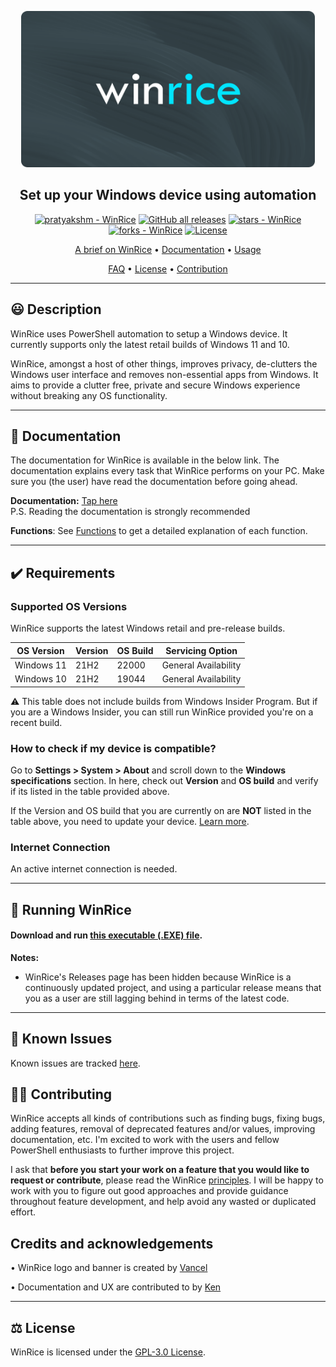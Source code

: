 <p align="center"><a href="https://github.com/pratyakshm/WinRice"><img src="files/banner.png" width="470" height="250"></a></p> 
<h2 align ="center">Set up your Windows device using automation</h2>
<p align="center">
<a href="https://github.com/pratyakshm/WinRice#running-WinRice"><img src="https://img.shields.io/static/v1?label=pratyakshm&message=WinRice&color=blue&logo=github" alt="pratyakshm - WinRice"></a>
<a href="https://github.com/pratyakshm/WinRice"><img alt="GitHub all releases" src="https://img.shields.io/github/downloads/pratyakshm/WinRice/total?color=blue"></a>
<a href="https://github.com/pratyakshm/WinRice"><img src="https://img.shields.io/github/stars/pratyakshm/WinRice?style=social" alt="stars - WinRice"></a>
<a href="https://github.com/pratyakshm/WinRice"><img src="https://img.shields.io/github/forks/pratyakshm/WinRice?style=social" alt="forks - WinRice"></a>
<a href="#license"><img src="https://img.shields.io/badge/License-GPL_v3-blue" alt="License"></a>
</p>

<p align="center"><a href="doc/Main-brief.md">A brief on WinRice</a> &bull; <a href="doc">Documentation</a> &bull; <a href="#-running-winrice">Usage</a>

<p align="center"><a href="doc/Frequently-answered-questions.md">FAQ</a>   &bull; <a href="LICENSE">License</a> &bull; <a href="#%EF%B8%8F-contributing">Contribution</a>

---

## 😃 Description

WinRice uses PowerShell automation to setup a Windows device. It currently supports only the latest retail builds of Windows 11 and 10.
  
WinRice, amongst a host of other things, improves privacy, de-clutters the Windows user interface and removes non-essential apps from Windows.
It aims to provide a clutter free, private and secure Windows experience without breaking any OS functionality.

---

## 📃 Documentation

The documentation for WinRice is available in the below link. The documentation explains every task that WinRice performs on your PC. Make sure you (the user) have read the documentation before going ahead.

**Documentation:** [Tap here](https://github.com/pratyakshm/WinRice/tree/main/doc)  
  P.S. Reading the documentation is strongly recommended
 
**Functions**: See [Functions](https://github.com/pratyakshm/WinRice/wiki/Functions) to get a detailed explanation of each function.
 
---

## ✔️ Requirements

### Supported OS Versions

WinRice supports the latest Windows retail and pre-release builds.

| OS Version | Version | OS Build | Servicing Option    |
| ---------- | ------- | -------- | ------------------- |
| Windows 11 | 21H2    | 22000    | General Availability |
| Windows 10 | 21H2    | 19044    | General Availability |
  
⚠️ This table does not include builds from Windows Insider Program. But if you are a Windows Insider, you can still run WinRice provided you're on a recent build.
  
### How to check if my device is compatible?
Go to **Settings > System > About** and scroll down to the **Windows specifications** section.
In here, check out **Version** and **OS build** and verify if its listed in the table provided above.
  
If the Version and OS build that you are currently on are **NOT** listed in the table above, you need to update your device. [Learn more](https://github.com/pratyakshm/WinRice/wiki/Fresh-installation-of-Windows).

### Internet Connection

An active internet connection is needed.

---

## 🚀 Running WinRice

#### Download and run [this executable (.EXE) file](https://github.com/pratyakshm/WinRice/releases/download/v0.5.04112021/WinRice-main.exe).
  
**Notes:**
  - WinRice's Releases page has been hidden because WinRice is a continuously updated project, and using a particular release means that you as a user are still lagging behind in terms of the latest code.
---

## 🤕 Known Issues

Known issues are tracked [here](https://github.com/pratyakshm/WinRice/issues/16).

## 💁‍♂️ Contributing

WinRice accepts all kinds of contributions such as finding bugs, fixing bugs, adding features, removal of deprecated features and/or values, improving documentation, etc. I'm excited to work with the users and fellow PowerShell enthusiasts to further improve this project.

I ask that **before you start your work on a feature that you would like to request or contribute**, please read the WinRice [principles](https://github.com/pratyakshm/WinRice/wiki/Principles). I will be happy to work with you to figure out good approaches and provide guidance throughout feature development, and help avoid any wasted or duplicated effort.

## Credits and acknowledgements
<p align="left"> &bull; WinRice logo and banner is created by <a href="https://linktr.ee/vancelmusic">Vancel</a></p>
<p align=left> &bull; Documentation and UX are contributed to by <a href="https://kenharris.xyz/">Ken</a></p>
  
---

## ⚖️ License

WinRice is licensed under the [GPL-3.0 License](LICENSE).
